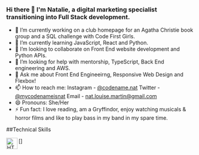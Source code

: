 ### Hi there 👋 I'm Natalie, a digital marketing specialist transitioning into Full Stack development. 

<!--
**natlmartin/natlmartin** is a ✨ _special_ ✨ repository because its `README.md` (this file) appears on your GitHub profile.

Here are some ideas to get you started: -->

- 🔭 I’m currently working on a club homepage for an Agatha Christie book group and a SQL challenge with Code First Girls.
- 🌱 I’m currently learning JavaScript, React and Python. 
- 👯 I’m looking to collaborate on Front End website development and Python APIs. 
- 🤔 I’m looking for help with mentorship, TypeScript, Back End engineering and AWS. 
- 💬 Ask me about Front End Engineeirng, Responsive Web Design and Flexbox! 
- 📫 How to reach me: Instagram - <a href="https://www.instagram.com/codename.nat/" alt="instagram">@codename.nat</a> Twitter - <a href="https://twitter.com/mycodenameisnat" alt="Twitter">@mycodenameisnat</a> Email - <a href="mailto:nat.louise.martin@gmail.com">nat.louise.martin@gmail.com</a>
- 😄 Pronouns: She/Her
- ⚡ Fun fact: I love reading, am a Gryffindor, enjoy watching musicals & horror films and like to play bass in my band in my spare time. 

##Technical Skills

[<img align="left" alt="HTML5" width="30px" src="[(https://user-images.githubusercontent.com/106486643/192357274-3dd32752-4f70-4469-8ea6-e2af1eaa35c1.png)](https://raw.githubusercontent.com/github/explore/80688e429a7d4ef2fca1e82350fe8e3517d3494d/topics/html/html.png)" />]






